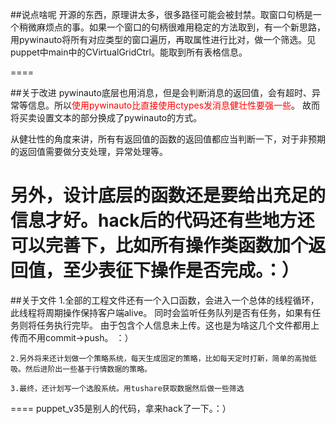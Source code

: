 


##说点啥呢
开源的东西，原理讲太多，很多路径可能会被封禁。取窗口句柄是一个稍微麻烦点的事。如果一个窗口的句柄很难用稳定的方法取到，有一个新思路，用pywinauto将所有对应类型的窗口遍历，再取属性进行比对，做一个筛选。见puppet中main中的CVirtualGridCtrl。能取到所有表格信息。




====

##关于改进
pywinauto底层也用消息，但是会判断消息的返回值，会有超时、异常等信息。所以<font color=red >使用pywinauto比直接使用ctypes发消息健壮性要强一些</font>。
故而将买卖设置文本的部分换成了pywinauto的方式。

从健壮性的角度来讲，所有有返回值的函数的返回值都应当判断一下，对于非预期的返回值需要做分支处理，异常处理等。

另外，设计底层的函数还是要给出充足的信息才好。hack后的代码还有些地方还可以完善下，比如所有操作类函数加个返回值，至少表征下操作是否完成。：）
=====
##关于文件
    1.全部的工程文件还有一个入口函数，会进入一个总体的线程循环，此线程将周期操作保持客户端alive。
    同时会监听任务队列是否有任务，如果有任务则将任务执行完毕。
    由于包含个人信息未上传。这也是为啥这几个文件都用上传而不用commit->push。  ：）

    2.另外将来还计划做一个策略系统，每天生成固定的策略，比如每天定时打新，简单的高抛低吸。然后进阶出一些基于行情数据的策略。
  
    3.最终，还计划写一个选股系统。用tushare获取数据然后做一些筛选
  
  
====
  puppet_v35是别人的代码，拿来hack了一下。：）

